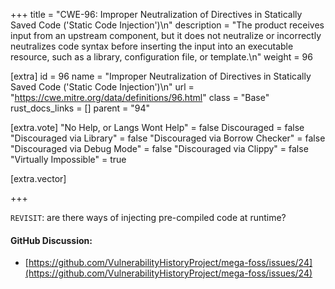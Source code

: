 +++
title = "CWE-96: Improper Neutralization of Directives in Statically Saved Code ('Static Code Injection')\n"
description = "The product receives input from an upstream component, but it does not neutralize or incorrectly neutralizes code syntax before inserting the input into an executable resource, such as a library, configuration file, or template.\n"
weight = 96

[extra]
id = 96
name = "Improper Neutralization of Directives in Statically Saved Code ('Static Code Injection')\n"
url = "https://cwe.mitre.org/data/definitions/96.html"
class = "Base"
rust_docs_links = []
parent = "94"

[extra.vote]
"No Help, or Langs Wont Help" = false
Discouraged = false
"Discouraged via Library" = false
"Discouraged via Borrow Checker" = false
"Discouraged via Debug Mode" = false
"Discouraged via Clippy" = false
"Virtually Impossible" = true

[extra.vector]

+++

`REVISIT`: are there ways of injecting pre-compiled code at runtime?

#### GitHub Discussion:
- [https://github.com/VulnerabilityHistoryProject/mega-foss/issues/24](https://github.com/VulnerabilityHistoryProject/mega-foss/issues/24)